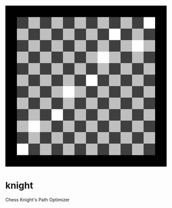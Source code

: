 ![ScreenShot](https://raw.githubusercontent.com/pmkary/knight/master/ChessBoardInsizeOf12800Pixel.png)

knight
======

Chess Knight's Path Optimizer
